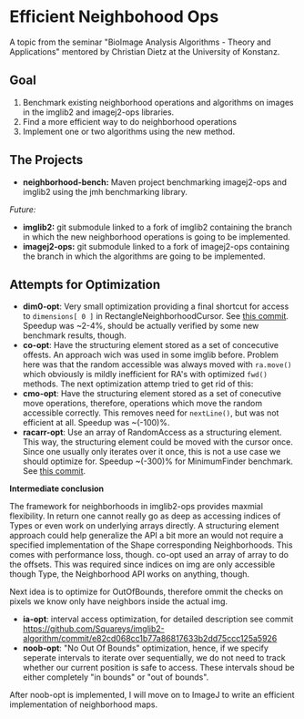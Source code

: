 Efficient Neighbohood Ops
=========================

A topic from the seminar "BioImage Analysis Algorithms - Theory and Applications" mentored by Christian Dietz at the University of Konstanz.

Goal
----

 1. Benchmark existing neighborhood operations and algorithms on images in the imglib2 and imagej2-ops libraries.
 2. Find a more efficient way to do neighborhood operations
 3. Implement one or two algorithms using the new method.

The Projects
------------

 - **neighborhood-bench:** Maven project benchmarking imagej2-ops and imglib2 using the jmh benchmarking library.

*Future:*

 - **imglib2:** git submodule linked to a fork of imglib2 containing the branch in which the new neighborhood operations is going to be implemented.
 - **imagej2-ops:** git submodule linked to a fork of imagej2-ops containing the branch in which the algorithms are going to be implemented.

Attempts for Optimization
-------------------------

 - **dim0-opt**: Very small optimization providing a final shortcut for access to `dimensions[ 0 ]` in RectangleNeighborhoodCursor. See [this commit](https://github.com/Squareys/imglib2-algorithm/commit/94513c19ef65cc7968b9c5b30554d83b03c21161). Speedup was ~2-4%, should be actually verified by some new benchmark results, though.
 - **co-opt**: Have the structuring element stored as a set of concecutive offests. An approach wich was used in some imglib before. Problem here was that the random accessible was always moved with `ra.move()` which obviously is mildly inefficient for RA's with optimized `fwd()` methods. The next optimization attemp tried to get rid of this:
 - **cmo-opt**: Have the structuring element stored as a set of conecutive move operations, therefore, operations which move the random accessible correctly. This removes need for `nextLine()`, but was not efficient at all. Speedup was ~(-100)%.
 - **racarr-opt**: Use an array of RandomAccess as a structuring element. This way, the structuring element could be moved with the cursor once. Since one usually only iterates over it once, this is not a use case we should optimize for. Speedup ~(-300)% for MinimumFinder benchmark. See [this commit](https://github.com/Squareys/imglib2-algorithm/commit/5bce45bf3c1dbdbf77ebee14cda45117652075f8).

**Intermediate conclusion**

The framework for neighborhoods in imglib2-ops provides maxmial flexibility. In return one cannot really go as deep as accessing indices of Types or even work on underlying arrays directly. A structuring element approach could help generalize the API a bit more an would not require a specified implementation of the Shape corresponding Neighborhoods. This comes with performance loss, though. co-opt used an array of array to do the offsets. This was required since indices on img are only accessible though Type, the Neighborhood API works on anything, though.

Next idea is to optimize for OutOfBounds, therefore ommit the checks on pixels we know only have neighbors inside the actual img.

 - **ia-opt**: interval access optimization, for detailed description see commit https://github.com/Squareys/imglib2-algorithm/commit/e82cd068cc1b77a86817633b2dd75ccc125a5926
 - **noob-opt**: "No Out Of Bounds" optimization, hence, if we specify seperate intervals to iterate over sequentially, we do not need to track whether our current position is safe to access. These intervals shoud be either completely "in bounds" or "out of bounds". 

After noob-opt is implemented, I will move on to ImageJ to write an efficient implementation of neighborhood maps.

